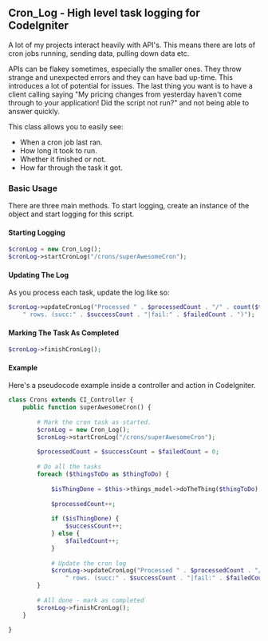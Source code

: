 ## Cron_Log - High level task logging for CodeIgniter
A lot of my projects interact heavily with API's. This means there are lots of cron jobs running, sending data, pulling down data etc. 

APIs can be flakey sometimes, especially the smaller ones. They throw strange and unexpected errors and they can have bad up-time. This introduces a lot of potential for issues. The last thing you want is to have a client calling saying "My pricing changes from yesterday haven't come through to your application! Did the script not run?" and not being able to answer quickly.

This class allows you to easily see: 

* When a cron job last ran.
* How long it took to run.
* Whether it finished or not.
* How far through the task it got.

### Basic Usage
There are three main methods. To start logging, create an instance of the object and start logging for this script.

#### Starting Logging
```php   
$cronLog = new Cron_Log();
$cronLog->startCronLog("/crons/superAwesomeCron");
```

#### Updating The Log
As you process each task, update the log like so:

```php   
$cronLog->updateCronLog("Processed " . $processedCount . "/" . count($thingsToDo) . 
    " rows. (succ:" . $successCount . "|fail:" . $failedCount . ")");
```

#### Marking The Task As Completed

```php
$cronLog->finishCronLog();
```

#### Example
Here's a pseudocode example inside a controller and action in CodeIgniter.

```php   
class Crons extends CI_Controller {
    public function superAwesomeCron() {
    
        # Mark the cron task as started.
        $cronLog = new Cron_Log();
        $cronLog->startCronLog("/crons/superAwesomeCron");
        
        $processedCount = $successCount = $failedCount = 0;
        
        # Do all the tasks
        foreach ($thingsToDo as $thingToDo) {
            
            $isThingDone = $this->things_model->doTheThing($thingToDo);
            
            $processedCount++; 
            
            if ($isThingDone) {
                $successCount++;
            } else {
                $failedCount++;
            }
            
            # Update the cron log
            $cronLog->updateCronLog("Processed " . $processedCount . "/" . count($thingsToDo) . 
                " rows. (succ:" . $successCount . "|fail:" . $failedCount . ")");
        }
        
        # All done - mark as completed
        $cronLog->finishCronLog();
    }

}
```
